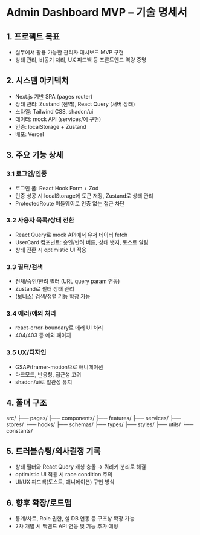 # Admin Dashboard MVP – 기술 명세서

## 1. 프로젝트 목표

- 실무에서 활용 가능한 관리자 대시보드 MVP 구현
- 상태 관리, 비동기 처리, UX 피드백 등 프론트엔드 역량 증명

## 2. 시스템 아키텍처

- Next.js 기반 SPA (pages router)
- 상태 관리: Zustand (전역), React Query (서버 상태)
- 스타일: Tailwind CSS, shadcn/ui
- 데이터: mock API (services/에 구현)
- 인증: localStorage + Zustand
- 배포: Vercel

## 3. 주요 기능 상세

### 3.1 로그인/인증

- 로그인 폼: React Hook Form + Zod
- 인증 성공 시 localStorage에 토큰 저장, Zustand로 상태 관리
- ProtectedRoute 미들웨어로 인증 없는 접근 차단

### 3.2 사용자 목록/상태 전환

- React Query로 mock API에서 유저 데이터 fetch
- UserCard 컴포넌트: 승인/반려 버튼, 상태 뱃지, 토스트 알림
- 상태 전환 시 optimistic UI 적용

### 3.3 필터/검색

- 전체/승인/반려 필터 (URL query param 연동)
- Zustand로 필터 상태 관리
- (보너스) 검색/정렬 기능 확장 가능

### 3.4 에러/예외 처리

- react-error-boundary로 에러 UI 처리
- 404/403 등 예외 페이지

### 3.5 UX/디자인

- GSAP/framer-motion으로 애니메이션
- 다크모드, 반응형, 접근성 고려
- shadcn/ui로 일관성 유지

## 4. 폴더 구조

src/
├── pages/
├── components/
├── features/
├── services/
├── stores/
├── hooks/
├── schemas/
├── types/
├── styles/
├── utils/
└── constants/

## 5. 트러블슈팅/의사결정 기록

- 상태 필터와 React Query 캐싱 충돌 → 쿼리키 분리로 해결
- optimistic UI 적용 시 race condition 주의
- UI/UX 피드백(토스트, 애니메이션) 구현 방식

## 6. 향후 확장/로드맵

- 통계/차트, Role 권한, 실 DB 연동 등 구조상 확장 가능
- 2차 개발 시 백엔드 API 연동 및 기능 추가 예정